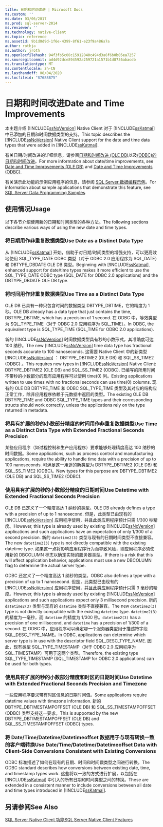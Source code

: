 ```yaml
---
title: 日期和时间改进 | Microsoft Docs
ms.custom: ''
ms.date: 03/06/2017
ms.prod: sql-server-2014
ms.reviewer: ''
ms.technology: native-client
ms.topic: reference
ms.assetid: 9b1d0d9d-1f6e-4399-8f61-e23f9a486a7a
author: rothja
ms.author: jroth
ms.openlocfilehash: 94f3fb5c00c15912840c494d3a6f6b0b05ea7257
ms.sourcegitcommit: ad4d92dce894592a259721a1571b1d8736abacdb
ms.translationtype: MT
ms.contentlocale: zh-CN
ms.lasthandoff: 08/04/2020
ms.locfileid: "87688875"
---
```

# <a name="date-and-time-improvements"></a><span data-ttu-id="9e7cc-102">日期和时间改进</span><span class="sxs-lookup"><span data-stu-id="9e7cc-102">Date and Time Improvements</span></span>
  <span data-ttu-id="9e7cc-103">本主题介绍 [!INCLUDE[ssNoVersion](../../../includes/ssnoversion-md.md)] Native Client 对于 [!INCLUDE[ssKatmai](../../../includes/sskatmai-md.md)] 中已添加的日期和时间数据类型的支持。</span><span class="sxs-lookup"><span data-stu-id="9e7cc-103">This topic describes the [!INCLUDE[ssNoVersion](../../../includes/ssnoversion-md.md)] Native Client support for the date and time data types that were added in [!INCLUDE[ssKatmai](../../../includes/sskatmai-md.md)].</span></span>  
  
 <span data-ttu-id="9e7cc-104">有关日期/时间改进的详细信息，请参阅[日期和时间改进 &#40;OLE DB&#41;](../../native-client-ole-db-date-time/date-and-time-improvements-ole-db.md)以及[&#40;ODBC&#41;的日期和时间改进](../../native-client-odbc-date-time/date-and-time-improvements-odbc.md)。</span><span class="sxs-lookup"><span data-stu-id="9e7cc-104">For more information about date/time improvements, see [Date and Time Improvements &#40;OLE DB&#41;](../../native-client-ole-db-date-time/date-and-time-improvements-ole-db.md) and [Date and Time Improvements &#40;ODBC&#41;](../../native-client-odbc-date-time/date-and-time-improvements-odbc.md).</span></span>  
  
 <span data-ttu-id="9e7cc-105">有关演示此功能的示例应用程序的信息，请参阅 [SQL Server 数据编程示例](https://msftdpprodsamples.codeplex.com/)。</span><span class="sxs-lookup"><span data-stu-id="9e7cc-105">For information about sample applications that demonstrate this feature, see [SQL Server Data Programming Samples](https://msftdpprodsamples.codeplex.com/).</span></span>  
  
## <a name="usage"></a><span data-ttu-id="9e7cc-106">使用情况</span><span class="sxs-lookup"><span data-stu-id="9e7cc-106">Usage</span></span>  
 <span data-ttu-id="9e7cc-107">以下各节介绍使用新的日期和时间类型的各种方法。</span><span class="sxs-lookup"><span data-stu-id="9e7cc-107">The following sections describe various ways of using the new date and time types.</span></span>  
  
### <a name="use-date-as-a-distinct-data-type"></a><span data-ttu-id="9e7cc-108">将日期用作非重复数据类型</span><span class="sxs-lookup"><span data-stu-id="9e7cc-108">Use Date as a Distinct Data Type</span></span>  
 <span data-ttu-id="9e7cc-109">从 [!INCLUDE[ssKatmai](../../../includes/sskatmai-md.md)] 开始，借助于对日期/时间类型的增强支持，可以更高效地使用 SQL_TYPE_DATE ODBC 类型（对于 ODBC 2.0 应用程序为 SQL_DATE）和 DBTYPE_DBDATE OLE DB 类型。</span><span class="sxs-lookup"><span data-stu-id="9e7cc-109">Beginning with [!INCLUDE[ssKatmai](../../../includes/sskatmai-md.md)], enhanced support for date/time types makes it more efficient to use the SQL_TYPE_DATE ODBC type (SQL_DATE for ODBC 2.0 applications) and the DBTYPE_DBDATE OLE DB type.</span></span>  
  
### <a name="use-time-as-a-distinct-data-type"></a><span data-ttu-id="9e7cc-110">将时间用作非重复数据类型</span><span class="sxs-lookup"><span data-stu-id="9e7cc-110">Use Time as a Distinct Data Type</span></span>  
 <span data-ttu-id="9e7cc-111">OLE DB 已具有一种只包含时间的数据类型 DBTYPE_DBTIME，它的精度为 1 秒。</span><span class="sxs-lookup"><span data-stu-id="9e7cc-111">OLE DB already has a data type that just contains the time, DBTYPE_DBTIME, which has a precision of 1 second.</span></span> <span data-ttu-id="9e7cc-112">在 ODBC 中，等效类型为 SQL_TYPE_TIME（对于 ODBC 2.0 应用程序为 SQL_TIME）。</span><span class="sxs-lookup"><span data-stu-id="9e7cc-112">In ODBC, the equivalent type is SQL_TYPE_TIME (SQL_TIME for ODBC 2.0 applications).</span></span>  
  
 <span data-ttu-id="9e7cc-113">新的 [!INCLUDE[ssNoVersion](../../../includes/ssnoversion-md.md)] 时间数据类型具有秒的小数形式，其准确度可达 100 纳秒。</span><span class="sxs-lookup"><span data-stu-id="9e7cc-113">The new [!INCLUDE[ssNoVersion](../../../includes/ssnoversion-md.md)] time data type has fractional seconds accurate to 100 nanoseconds.</span></span> <span data-ttu-id="9e7cc-114">这需要 Native Client 中的新类型 [!INCLUDE[ssNoVersion](../../../includes/ssnoversion-md.md)] ： DBTYPE_DBTIME2 (OLE DB) 和 SQL_SS_TIME2 (ODBC) 。</span><span class="sxs-lookup"><span data-stu-id="9e7cc-114">This requires new types in [!INCLUDE[ssNoVersion](../../../includes/ssnoversion-md.md)] Native Client: DBTYPE_DBTIME2 (OLE DB) and SQL_SS_TIME2 (ODBC).</span></span> <span data-ttu-id="9e7cc-115">已编写的所用时间不带秒的小数部分的现有应用程序可以使用 time(0) 列。</span><span class="sxs-lookup"><span data-stu-id="9e7cc-115">Existing applications written to use times with no fractional seconds can use time(0) columns.</span></span> <span data-ttu-id="9e7cc-116">现有的 OLE DB DBTYPE_TIME 和 ODBC SQL_TYPE_TIME 类型及其对应的结构应正常工作，除非应用程序依赖于元数据中返回的类型。</span><span class="sxs-lookup"><span data-stu-id="9e7cc-116">The existing OLE DB DBTYPE_TIME and ODBC SQL_TYPE_TIME types and their corresponding structs should work correctly, unless the applications rely on the type returned in metadata.</span></span>  
  
### <a name="use-time-as-a-distinct-data-type-with-extended-fractional-seconds-precision"></a><span data-ttu-id="9e7cc-117">将具有扩展的秒的小数部分精度的时间用作非重复数据类型</span><span class="sxs-lookup"><span data-stu-id="9e7cc-117">Use Time as a Distinct Data Type with Extended Fractional Seconds Precision</span></span>  
 <span data-ttu-id="9e7cc-118">某些应用程序（如过程控制和生产应用程序）要求能够处理精度高达 100 纳秒的时间数据。</span><span class="sxs-lookup"><span data-stu-id="9e7cc-118">Some applications, such as process control and manufacturing applications, require the ability to handle time data with a precision of up to 100 nanoseconds.</span></span> <span data-ttu-id="9e7cc-119">可满足这一用途的新类型为 DBTYPE_DBTIME2 (OLE DB) 和 SQL_SS_TIME2 (ODBC)。</span><span class="sxs-lookup"><span data-stu-id="9e7cc-119">New types for this purpose are DBTYPE_DBTIME2 (OLE DB) and SQL_SS_TIME2 (ODBC).</span></span>  
  
### <a name="use-datetime-with-extended-fractional-seconds-precision"></a><span data-ttu-id="9e7cc-120">使用具有扩展的秒的小数部分精度的日期时间</span><span class="sxs-lookup"><span data-stu-id="9e7cc-120">Use Datetime with Extended Fractional Seconds Precision</span></span>  
 <span data-ttu-id="9e7cc-121">OLE DB 已定义了一个精度高达 1 纳秒的类型。</span><span class="sxs-lookup"><span data-stu-id="9e7cc-121">OLE DB already defines a type with a precision of up to 1 nanosecond.</span></span> <span data-ttu-id="9e7cc-122">但是，此类型已由现有的 [!INCLUDE[ssNoVersion](../../../includes/ssnoversion-md.md)] 应用程序使用，并且此类应用程序预计只需 1/300 秒精度。</span><span class="sxs-lookup"><span data-stu-id="9e7cc-122">However, this type is already used by existing [!INCLUDE[ssNoVersion](../../../includes/ssnoversion-md.md)] applications and such applications have an expectation of only 1/300 of a second precision.</span></span> <span data-ttu-id="9e7cc-123">新的 `datetime2(3)` 类型与现有的日期时间类型不直接兼容。</span><span class="sxs-lookup"><span data-stu-id="9e7cc-123">The new `datetime2(3)` type is not directly compatible with the existing datetime type.</span></span> <span data-ttu-id="9e7cc-124">如果这一点将影响应用程序行为而导致风险，则应用程序必须使用新的 DBCOLUMN 标志以确定实际的服务器类型。</span><span class="sxs-lookup"><span data-stu-id="9e7cc-124">If there is a risk that this will affect application behavior, applications must use a new DBCOLUMN flag to determine the actual server type.</span></span>  
  
 <span data-ttu-id="9e7cc-125">ODBC 还定义了一个精度高达 1 纳秒的类型。</span><span class="sxs-lookup"><span data-stu-id="9e7cc-125">ODBC also defines a type with a precision of up to 1 nanosecond.</span></span> <span data-ttu-id="9e7cc-126">但是，此类型已由现有的 [!INCLUDE[ssNoVersion](../../../includes/ssnoversion-md.md)] 应用程序使用，并且此类应用程序预计只需 3 毫秒的精度。</span><span class="sxs-lookup"><span data-stu-id="9e7cc-126">However, this type is already used by existing [!INCLUDE[ssNoVersion](../../../includes/ssnoversion-md.md)] applications and such applications expect only 3 millisecond precision.</span></span> <span data-ttu-id="9e7cc-127">新的 `datetime2(3)` 类型与现有的 `datetime` 类型不直接兼容。</span><span class="sxs-lookup"><span data-stu-id="9e7cc-127">The new `datetime2(3)` type is not  directly compatible with the existing `datetime` type.</span></span> <span data-ttu-id="9e7cc-128">`datetime2(3)` 的精度为一毫秒，而 `datetime` 的精度为 1/300 秒。</span><span class="sxs-lookup"><span data-stu-id="9e7cc-128">`datetime2(3)` has a precision of one millisecond, and `datetime` has a precision of 1/300 of a second.</span></span> <span data-ttu-id="9e7cc-129">在 ODBC 中，应用程序可以确定哪一个服务器类型用于描述符字段 SQL_DESC_TYPE_NAME。</span><span class="sxs-lookup"><span data-stu-id="9e7cc-129">In ODBC, applications can determine which server type is in use with the descriptor field SQL_DESC_TYPE_NAME.</span></span> <span data-ttu-id="9e7cc-130">因此，现有类型 SQL_TYPE_TIMESTAMP（对于 ODBC 2.0 应用程序为 SQL_TIMESTAMP）可用于这两个类型。</span><span class="sxs-lookup"><span data-stu-id="9e7cc-130">Therefore, the existing type SQL_TYPE_TIMESTAMP (SQL_TIMESTAMP for ODBC 2.0 applications) can be used for both types.</span></span>  
  
### <a name="use-datetime-with-extended-fractional-seconds-precision-and-timezone"></a><span data-ttu-id="9e7cc-131">使用具有扩展的秒的小数部分精度和时区的日期时间</span><span class="sxs-lookup"><span data-stu-id="9e7cc-131">Use Datetime with Extended Fractional Seconds Precision and Timezone</span></span>  
 <span data-ttu-id="9e7cc-132">一些应用程序要求带有时区信息的日期时间值。</span><span class="sxs-lookup"><span data-stu-id="9e7cc-132">Some applications require datetime values with timezone information.</span></span> <span data-ttu-id="9e7cc-133">新的 DBTYPE_DBTIMESTAMPOFFSET (OLE DB) 和 SQL_SS_TIMESTAMPOFFSET (ODBC) 类型支持这一要求。</span><span class="sxs-lookup"><span data-stu-id="9e7cc-133">This is supported by the new DBTYPE_DBTIMESTAMPOFFSET (OLE DB) and SQL_SS_TIMESTAMPOFFSET (ODBC) types.</span></span>  
  
### <a name="use-datetimedatetimedatetimeoffset-data-with-client-side-conversions-consistent-with-existing-conversions"></a><span data-ttu-id="9e7cc-134">将 Date/Time/Datetime/Datetimeoffset 数据用于与现有转换一致的客户端转换</span><span class="sxs-lookup"><span data-stu-id="9e7cc-134">Use Date/Time/Datetime/Datetimeoffset Data with Client-Side Conversions Consistent with Existing Conversions</span></span>  
 <span data-ttu-id="9e7cc-135">ODBC 标准描述了如何在现有的日期、时间和时间戳类型之间进行转换。</span><span class="sxs-lookup"><span data-stu-id="9e7cc-135">The ODBC standard describes how conversions between existing date, time, and timestamp types work.</span></span> <span data-ttu-id="9e7cc-136">这些将以一致的方式进行扩展，以包括在 [!INCLUDE[ssKatmai](../../../includes/sskatmai-md.md)] 中引入的所有日期和时间类型之间的转换。</span><span class="sxs-lookup"><span data-stu-id="9e7cc-136">These are extended in a consistent manner to include conversions between all date and time types introduced in [!INCLUDE[ssKatmai](../../../includes/sskatmai-md.md)].</span></span>  
  
## <a name="see-also"></a><span data-ttu-id="9e7cc-137">另请参阅</span><span class="sxs-lookup"><span data-stu-id="9e7cc-137">See Also</span></span>  
 [<span data-ttu-id="9e7cc-138">SQL Server Native Client 功能</span><span class="sxs-lookup"><span data-stu-id="9e7cc-138">SQL Server Native Client Features</span></span>](sql-server-native-client-features.md)  
  
